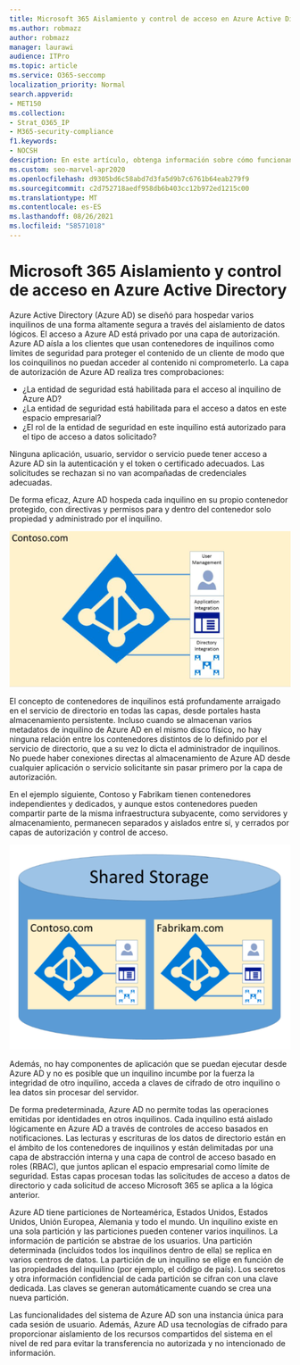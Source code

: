 ```yaml
---
title: Microsoft 365 Aislamiento y control de acceso en Azure Active Directory
ms.author: robmazz
author: robmazz
manager: laurawi
audience: ITPro
ms.topic: article
ms.service: O365-seccomp
localization_priority: Normal
search.appverid:
- MET150
ms.collection:
- Strat_O365_IP
- M365-security-compliance
f1.keywords:
- NOCSH
description: En este artículo, obtenga información sobre cómo funcionan el aislamiento y el control de acceso para mantener los datos de varios inquilinos aislados entre sí en Azure Active Directory.
ms.custom: seo-marvel-apr2020
ms.openlocfilehash: d9305bd6c58abd7d3fa5d9b7c6761b64eab279f9
ms.sourcegitcommit: c2d752718aedf958db6b403cc12b972ed1215c00
ms.translationtype: MT
ms.contentlocale: es-ES
ms.lasthandoff: 08/26/2021
ms.locfileid: "58571018"
---
```

# <a name="microsoft-365-isolation-and-access-control-in-azure-active-directory"></a>Microsoft 365 Aislamiento y control de acceso en Azure Active Directory

Azure Active Directory (Azure AD) se diseñó para hospedar varios inquilinos de una forma altamente segura a través del aislamiento de datos lógicos. El acceso a Azure AD está privado por una capa de autorización. Azure AD aísla a los clientes que usan contenedores de inquilinos como límites de seguridad para proteger el contenido de un cliente de modo que los coinquilinos no puedan acceder al contenido ni comprometerlo. La capa de autorización de Azure AD realiza tres comprobaciones:

- ¿La entidad de seguridad está habilitada para el acceso al inquilino de Azure AD?
- ¿La entidad de seguridad está habilitada para el acceso a datos en este espacio empresarial?
- ¿El rol de la entidad de seguridad en este inquilino está autorizado para el tipo de acceso a datos solicitado?

Ninguna aplicación, usuario, servidor o servicio puede tener acceso a Azure AD sin la autenticación y el token o certificado adecuados. Las solicitudes se rechazan si no van acompañadas de credenciales adecuadas.

De forma eficaz, Azure AD hospeda cada inquilino en su propio contenedor protegido, con directivas y permisos para y dentro del contenedor solo propiedad y administrado por el inquilino.
 
![Contenedor de Azure.](../media/office-365-isolation-azure-container.png)

El concepto de contenedores de inquilinos está profundamente arraigado en el servicio de directorio en todas las capas, desde portales hasta almacenamiento persistente. Incluso cuando se almacenan varios metadatos de inquilino de Azure AD en el mismo disco físico, no hay ninguna relación entre los contenedores distintos de lo definido por el servicio de directorio, que a su vez lo dicta el administrador de inquilinos. No puede haber conexiones directas al almacenamiento de Azure AD desde cualquier aplicación o servicio solicitante sin pasar primero por la capa de autorización.

En el ejemplo siguiente, Contoso y Fabrikam tienen contenedores independientes y dedicados, y aunque estos contenedores pueden compartir parte de la misma infraestructura subyacente, como servidores y almacenamiento, permanecen separados y aislados entre sí, y cerrados por capas de autorización y control de acceso.
 
![Contenedores dedicados de Azure.](../media/office-365-isolation-azure-dedicated-containers.png)

Además, no hay componentes de aplicación que se puedan ejecutar desde Azure AD y no es posible que un inquilino incumbe por la fuerza la integridad de otro inquilino, acceda a claves de cifrado de otro inquilino o lea datos sin procesar del servidor.

De forma predeterminada, Azure AD no permite todas las operaciones emitidas por identidades en otros inquilinos. Cada inquilino está aislado lógicamente en Azure AD a través de controles de acceso basados en notificaciones. Las lecturas y escrituras de los datos de directorio están en el ámbito de los contenedores de inquilinos y están delimitadas por una capa de abstracción interna y una capa de control de acceso basado en roles (RBAC), que juntos aplican el espacio empresarial como límite de seguridad. Estas capas procesan todas las solicitudes de acceso a datos de directorio y cada solicitud de acceso Microsoft 365 se aplica a la lógica anterior.

Azure AD tiene particiones de Norteamérica, Estados Unidos, Estados Unidos, Unión Europea, Alemania y todo el mundo. Un inquilino existe en una sola partición y las particiones pueden contener varios inquilinos. La información de partición se abstrae de los usuarios. Una partición determinada (incluidos todos los inquilinos dentro de ella) se replica en varios centros de datos. La partición de un inquilino se elige en función de las propiedades del inquilino (por ejemplo, el código de país). Los secretos y otra información confidencial de cada partición se cifran con una clave dedicada. Las claves se generan automáticamente cuando se crea una nueva partición.

Las funcionalidades del sistema de Azure AD son una instancia única para cada sesión de usuario. Además, Azure AD usa tecnologías de cifrado para proporcionar aislamiento de los recursos compartidos del sistema en el nivel de red para evitar la transferencia no autorizada y no intencionado de información.
